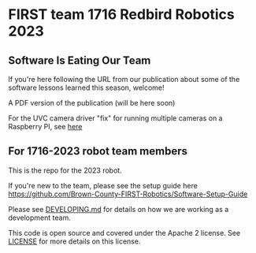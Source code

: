 # FIRST team 1716 Redbird Robotics 2023

## Software Is Eating Our Team
If you're here following the URL from our publication about some of the software lessons learned this season, welcome!

A PDF version of the publication (will be here soon)

For the UVC camera driver "fix" for running multiple cameras on a Raspberry PI, see [here](uvc_patch)



## For 1716-2023 robot team members

This is the repo for the 2023 robot.

If you're new to the team, please see the setup guide here
https://github.com/Brown-County-FIRST-Robotics/Software-Setup-Guide

Please see [DEVELOPING.md](DEVELOPING.md) for details on how we are working as a development team.

This code is open source and covered under the Apache 2 license. See [LICENSE](LICENSE) for more details on this license.

